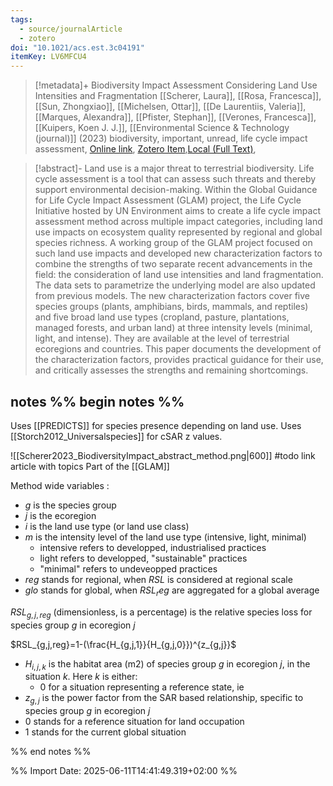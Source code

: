 ```yaml
---
tags:
  - source/journalArticle
  - zotero
doi: "10.1021/acs.est.3c04191"
itemKey: LV6MFCU4
---
```

>[!metadata]+
> Biodiversity Impact Assessment Considering Land Use Intensities and Fragmentation
> [[Scherer, Laura]], [[Rosa, Francesca]], [[Sun, Zhongxiao]], [[Michelsen, Ottar]], [[De Laurentiis, Valeria]], [[Marques, Alexandra]], [[Pfister, Stephan]], [[Verones, Francesca]], [[Kuipers, Koen J. J.]], 
> [[Environmental Science & Technology (journal)]] (2023)
> biodiversity, important, unread, life cycle impact assessment, 
> [Online link](https://doi.org/10.1021/acs.est.3c04191), [Zotero Item](zotero://select/library/items/LV6MFCU4),[Local (Full Text)](file://C:/Users/aburg/Documents/references/zotero/storage/K98INF3F/Scherer2023_BiodiversityImpact.pdf), 


>[!abstract]-
>Land use is a major threat to terrestrial biodiversity. Life cycle assessment is a tool that can assess such threats and thereby support environmental decision-making. Within the Global Guidance for Life Cycle Impact Assessment (GLAM) project, the Life Cycle Initiative hosted by UN Environment aims to create a life cycle impact assessment method across multiple impact categories, including land use impacts on ecosystem quality represented by regional and global species richness. A working group of the GLAM project focused on such land use impacts and developed new characterization factors to combine the strengths of two separate recent advancements in the field: the consideration of land use intensities and land fragmentation. The data sets to parametrize the underlying model are also updated from previous models. The new characterization factors cover five species groups (plants, amphibians, birds, mammals, and reptiles) and five broad land use types (cropland, pasture, plantations, managed forests, and urban land) at three intensity levels (minimal, light, and intense). They are available at the level of terrestrial ecoregions and countries. This paper documents the development of the characterization factors, provides practical guidance for their use, and critically assesses the strengths and remaining shortcomings.

## notes %% begin notes %% 
Uses [[PREDICTS]] for species presence depending on land use.
Uses [[Storch2012_Universalspecies]] for cSAR z values.

![[Scherer2023_BiodiversityImpact_abstract_method.png|600]]
#todo link article with topics
Part of the [[GLAM]]


Method wide variables :
 - $g$ is the species group
- $j$ is the ecoregion
- $i$ is the land use type (or land use class)
- $m$ is the intensity level of the land use type (intensive, light, minimal)
	- intensive refers to developped, industrialised practices
	- light refers to developped, "sustainable" practices
	- "minimal" refers to undeveopped practices
- $reg$ stands for regional, when $RSL$ is considered at regional scale
- $glo$ stands for global, when $RSL_reg$ are aggregated for a global average

$RSL_{g,j,reg}$ (dimensionless, is a percentage) is the relative species loss for species group $g$ in ecoregion $j$

$RSL_{g,j,reg}=1-(\frac{H_{g,j,1}}{H_{g,j,0}})^{z_{g,j}}$  
- $H_{i,j,k}$ is the habitat area (m2) of species group $g$ in ecoregion $j$, in the situation $k$. Here $k$ is either:
	- $0$ for a situation representing a reference state, ie 
- $z_{g,j}$ is the power factor from the SAR based relationship, specific to species group $g$ in ecoregion $j$
- $0$ stands for a reference situation for land occupation
- $1$ stands for the current global situation

%% end notes %%

%% Import Date: 2025-06-11T14:41:49.319+02:00 %%
